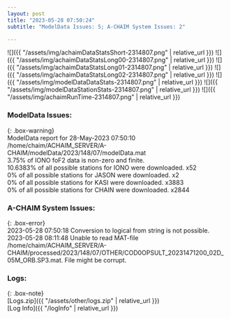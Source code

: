 ```yaml
---
layout: post
title: "2023-05-28 07:50:24"
subtitle: "ModelData Issues: 5; A-CHAIM System Issues: 2"

---
```


![]({{ "/assets/img/achaimDataStatsShort-2314807.png" | relative_url }})
![]({{ "/assets/img/achaimDataStatsLong00-2314807.png" | relative_url }})
![]({{ "/assets/img/achaimDataStatsLong01-2314807.png" | relative_url }})
![]({{ "/assets/img/achaimDataStatsLong02-2314807.png" | relative_url }})
![]({{ "/assets/img/modelDataDataStats-2314807.png" | relative_url }})
![]({{ "/assets/img/modelDataStationStats-2314807.png" | relative_url }})
![]({{ "/assets/img/achaimRunTime-2314807.png" | relative_url }})


### ModelData Issues:  
  
{: .box-warning}  
 ModelData report for 28-May-2023 07:50:10   
 /home/chaim/ACHAIM_SERVER/A-CHAIM/modelData/2023/148/07/modelData.mat   
 3.75% of IONO foF2 data is non-zero and finite.   
 10.6383% of all possible stations for IONO were downloaded. x52   
 0% of all possible stations for JASON were downloaded. x2   
 0% of all possible stations for KASI were downloaded. x3883   
 0% of all possible stations for CHAIN were downloaded. x2844   
  
### A-CHAIM System Issues:  
  
{: .box-error}  
2023-05-28 07:50:18 Conversion to logical from string is not possible.  
2023-05-28 08:11:48 Unable to read MAT-file /home/chaim/ACHAIM_SERVER/A-CHAIM/processed/2023/148/07/OTHER/COD0OPSULT_20231471200_02D_05M_ORB.SP3.mat. File might be corrupt.  

### Logs:  
  
{: .box-note}  
[Logs.zip]({{ "/assets/other/logs.zip" | relative_url }})  
[Log Info]({{ "/logInfo" | relative_url }})  
